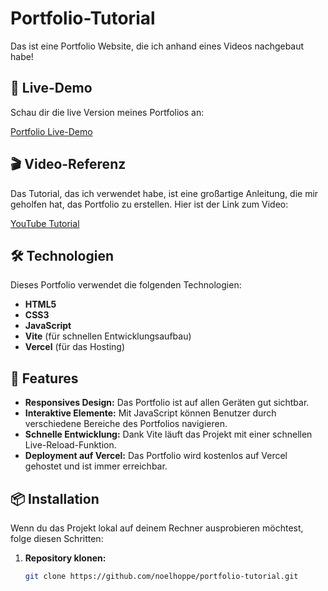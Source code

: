 # Portfolio-Tutorial

Das ist eine Portfolio Website, die ich anhand eines Videos nachgebaut habe!

## 🚀 Live-Demo

Schau dir die live Version meines Portfolios an:

[Portfolio Live-Demo](https://portfolio-tutorial-tau.vercel.app/)

## 🎬 Video-Referenz

Das Tutorial, das ich verwendet habe, ist eine großartige Anleitung, die mir geholfen hat, das Portfolio zu erstellen. Hier ist der Link zum Video:

[YouTube Tutorial](https://www.youtube.com/watch?v=dLDn_k8GmaU&t=12119s)

## 🛠️ Technologien

Dieses Portfolio verwendet die folgenden Technologien:

- **HTML5**
- **CSS3**
- **JavaScript**
- **Vite** (für schnellen Entwicklungsaufbau)
- **Vercel** (für das Hosting)

## 🔧 Features

- **Responsives Design:** Das Portfolio ist auf allen Geräten gut sichtbar.
- **Interaktive Elemente:** Mit JavaScript können Benutzer durch verschiedene Bereiche des Portfolios navigieren.
- **Schnelle Entwicklung:** Dank Vite läuft das Projekt mit einer schnellen Live-Reload-Funktion.
- **Deployment auf Vercel:** Das Portfolio wird kostenlos auf Vercel gehostet und ist immer erreichbar.

## 📦 Installation

Wenn du das Projekt lokal auf deinem Rechner ausprobieren möchtest, folge diesen Schritten:

1. **Repository klonen:**

   ```bash
   git clone https://github.com/noelhoppe/portfolio-tutorial.git